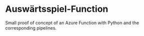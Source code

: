 # Auswärtsspiel-Function
Small proof of concept of an Azure Function with Python and the corresponding
pipelines.
